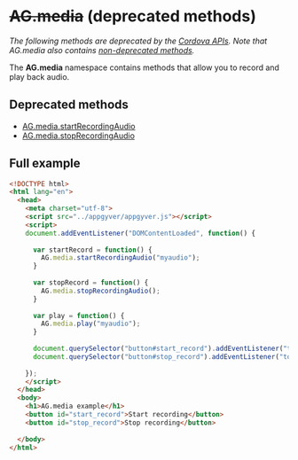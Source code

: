 # ~~AG.media~~ (deprecated methods)

*The following methods are deprecated by the [Cordova APIs](http://docs.phonegap.com). Note that AG.media also contains [non-deprecated methods](../../../topics/media/media.md).*

The **AG.media** namespace contains methods that allow you to record and play back audio.

## Deprecated methods
* [AG.media.startRecordingAudio](methods/startRecordingAudio.md)
* [AG.media.stopRecordingAudio](methods/stopRecordingAudio.md)

## Full example

```html
<!DOCTYPE html>
<html lang="en">
  <head>
    <meta charset="utf-8">
    <script src="../appgyver/appgyver.js"></script>
    <script>
    document.addEventListener("DOMContentLoaded", function() {
      
      var startRecord = function() {
        AG.media.startRecordingAudio("myaudio");        
      }
      
      var stopRecord = function() {
        AG.media.stopRecordingAudio();
      }
      
      var play = function() {
        AG.media.play("myaudio");
      }
      
      document.querySelector("button#start_record").addEventListener("touchstart", startRecord);
      document.querySelector("button#stop_record").addEventListener("touchstart", stopRecord);
      
    });
    </script>
  </head>
  <body>
    <h1>AG.media example</h1>
    <button id="start_record">Start recording</button>
    <button id="stop_record">Stop recording</button>
 
  </body>
</html>
```